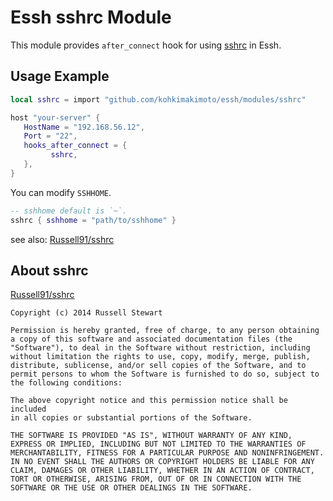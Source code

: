 # Essh sshrc Module

This module provides `after_connect` hook for using [sshrc](https://github.com/Russell91/sshrc) in Essh.

## Usage Example

```lua
local sshrc = import "github.com/kohkimakimoto/essh/modules/sshrc"

host "your-server" {
   HostName = "192.168.56.12",
   Port = "22",
   hooks_after_connect = {
         sshrc,
   },
}
```

You can modify `SSHHOME`.

```lua
-- sshhome default is `~`.
sshrc { sshhome = "path/to/sshhome" }
```

see also: [Russell91/sshrc](https://github.com/Russell91/sshrc)

## About sshrc

[Russell91/sshrc](https://github.com/Russell91/sshrc)

```
Copyright (c) 2014 Russell Stewart

Permission is hereby granted, free of charge, to any person obtaining
a copy of this software and associated documentation files (the
"Software"), to deal in the Software without restriction, including
without limitation the rights to use, copy, modify, merge, publish,
distribute, sublicense, and/or sell copies of the Software, and to
permit persons to whom the Software is furnished to do so, subject to
the following conditions:

The above copyright notice and this permission notice shall be included
in all copies or substantial portions of the Software.

THE SOFTWARE IS PROVIDED "AS IS", WITHOUT WARRANTY OF ANY KIND,
EXPRESS OR IMPLIED, INCLUDING BUT NOT LIMITED TO THE WARRANTIES OF
MERCHANTABILITY, FITNESS FOR A PARTICULAR PURPOSE AND NONINFRINGEMENT.
IN NO EVENT SHALL THE AUTHORS OR COPYRIGHT HOLDERS BE LIABLE FOR ANY
CLAIM, DAMAGES OR OTHER LIABILITY, WHETHER IN AN ACTION OF CONTRACT,
TORT OR OTHERWISE, ARISING FROM, OUT OF OR IN CONNECTION WITH THE
SOFTWARE OR THE USE OR OTHER DEALINGS IN THE SOFTWARE.
```
